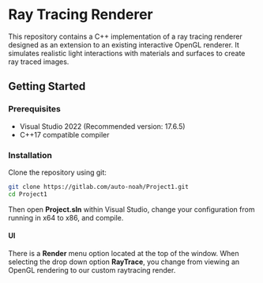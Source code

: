 # Ray Tracing Renderer

This repository contains a C++ implementation of a ray tracing renderer designed as an extension to an existing interactive OpenGL renderer. It simulates realistic light interactions with materials and surfaces to create ray traced images.

## Getting Started

### Prerequisites

- Visual Studio 2022 (Recommended version: 17.6.5)
- C++17 compatible compiler

### Installation

Clone the repository using git:

```bash
git clone https://gitlab.com/auto-noah/Project1.git
cd Project1
```

Then open **Project.sln** within Visual Studio, change your configuration from running in x64 to x86, and compile.

#### UI

There is a **Render** menu option located at the top of the window. When selecting the drop down option **RayTrace**, you change from viewing an OpenGL rendering to our custom raytracing render.
